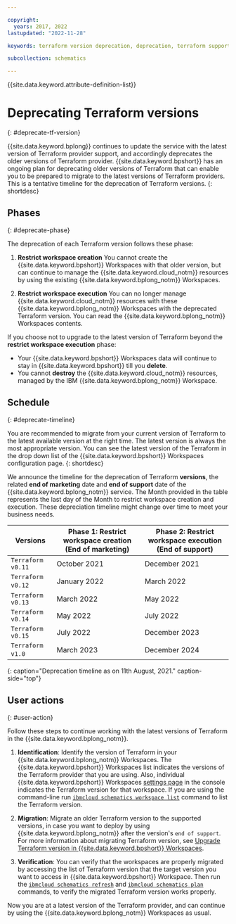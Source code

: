 ```yaml
---

copyright:
  years: 2017, 2022
lastupdated: "2022-11-28"

keywords: terraform version deprecation, deprecation, terraform support schematics

subcollection: schematics

---
```


{{site.data.keyword.attribute-definition-list}}

# Deprecating Terraform versions 
{: #deprecate-tf-version}

{{site.data.keyword.bplong}} continues to update the service with the latest version of Terraform provider support, and accordingly deprecates the older versions of Terraform provider. {{site.data.keyword.bpshort}} has an ongoing plan for deprecating older versions of Terraform that can enable you to be prepared to migrate to the latest versions of Terraform providers. This is a tentative timeline for the deprecation of Terraform versions.
{: shortdesc}

## Phases
{: #deprecate-phase}

The deprecation of each Terraform version follows these phase:
1. **Restrict workspace creation** You cannot create the {{site.data.keyword.bpshort}} Workspaces with that older version, but can continue to manage the {{site.data.keyword.cloud_notm}} resources by using the existing {{site.data.keyword.bplong_notm}} Workspaces.

2. **Restrict workspace execution** You can no longer manage {{site.data.keyword.cloud_notm}} resources with these {{site.data.keyword.bplong_notm}} Workspaces with the deprecated Terraform version. You can read the {{site.data.keyword.bplong_notm}} Workspaces contents.

If you choose not to upgrade to the latest version of Terraform beyond the **restrict workspace execution** phase:
- Your {{site.data.keyword.bpshort}} Workspaces data will continue to stay in {{site.data.keyword.bpshort}} till you **delete**.
- You cannot **destroy** the {{site.data.keyword.cloud_notm}} resources, managed by the IBM {{site.data.keyword.bplong_notm}} Workspace.

## Schedule
{: #deprecate-timeline} 

You are recommended to migrate from your current version of Terraform to the latest available version at the right time. The latest version is always the most appropriate version. You can see the latest version of the Terraform in the drop down list of the {{site.data.keyword.bpshort}} Workspaces configuration page.
{: shortdesc}

We announce the timeline for the deprecation of Terraform **versions**, the related **end of marketing** date and **end of support** date of the {{site.data.keyword.bplong_notm}} service. The Month provided in the table represents the last day of the Month to restrict workspace creation and execution. These depreciation timeline might change over time to meet your business needs. 


| Versions | Phase 1: Restrict workspace creation (End of marketing) | Phase 2: Restrict workspace execution (End of support)|
| ----- | ------ | ----- |
| `Terraform v0.11` | October 2021 | December 2021 |
| `Terraform v0.12` | January 2022 | March 2022 |
| `Terraform v0.13` | March 2022 | May 2022 |
| `Terraform v0.14` | May 2022 | July 2022 |
| `Terraform v0.15` | July 2022 | December 2023 |
| `Terraform v1.0`  | March 2023 | December 2024 |
{: caption="Deprecation timeline as on 11th August, 2021." caption-side="top"}


## User actions
{: #user-action}

Follow these steps to continue working with the latest versions of Terraform in the {{site.data.keyword.bplong_notm}}.

1. **Identification**: Identify the version of Terraform in your {{site.data.keyword.bplong_notm}} Workspaces. The {{site.data.keyword.bpshort}} Workspaces list indicates the versions of the Terraform provider that you are using. Also, individual {{site.data.keyword.bpshort}} Workspaces [settings page](/docs/schematics?topic=schematics-workspace-setup#import-template) in the console indicates the Terraform version for that workspace. If you are using the command-line run [`ibmcloud schematics workspace list`](/docs/schematics?topic=schematics-schematics-cli-reference#schematics-workspace-list) command to list the Terraform version.

2. **Migration**: Migrate an older Terraform version to the supported versions, in case you want to deploy by using {{site.data.keyword.bplong_notm}} after the version's `end of support`. For more information about migrating Terraform version, see [Upgrade Terraform version in {{site.data.keyword.bpshort}} Workspaces](/docs/schematics?topic=schematics-migrating-terraform-version#migrate-steps).

3. **Verification**: You can verify that the workspaces are properly migrated by accessing the list of Terraform version that the target version you want to access in {{site.data.keyword.bpshort}} Workspace. Then run the [`ibmcloud schematics refresh`](/docs/schematics?topic=schematics-schematics-cli-reference#schematics-refresh) and [`ibmcloud schematics plan`](/docs/schematics?topic=schematics-schematics-cli-reference#schematics-plan) commands, to verify the migrated Terraform version works properly.

Now you are at a latest version of the Terraform provider, and can continue by using the {{site.data.keyword.bplong_notm}} Workspaces as usual.


